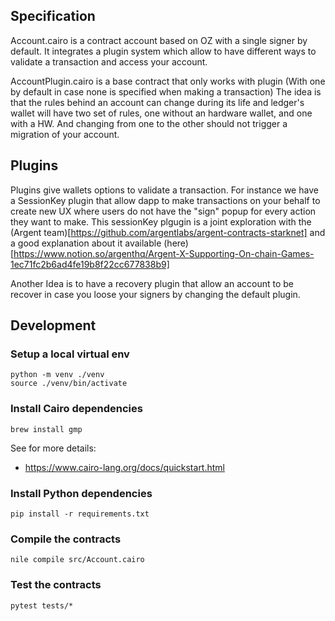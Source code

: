 ## Specification

Account.cairo is a contract account based on OZ with a single signer by default. It integrates a plugin system which allow to have different ways to validate a transaction and access your account. 

AccountPlugin.cairo is a base contract that only works with plugin (With one by default in case none is specified when making a transaction)
The idea is that the rules behind an account can change during its life and ledger's wallet will have two set of rules, one without an hardware wallet, and one with a HW. And changing from one to the other should not trigger a migration of your account. 

## Plugins

Plugins give wallets options to validate a transaction. For instance we have a SessionKey plugin that allow dapp to make transactions on your behalf to create new UX where users do not have the "sign" popup for every action they want to make. 
This sessionKey plgugin is a joint exploration with the (Argent team)[https://github.com/argentlabs/argent-contracts-starknet] and a good explanation about it available (here)[https://www.notion.so/argenthq/Argent-X-Supporting-On-chain-Games-1ec71fc2b6ad4fe19b8f22cc677838b9]

Another Idea is to have a recovery plugin that allow an account to be recover in case you loose your signers by changing the default plugin.

## Development

### Setup a local virtual env

```
python -m venv ./venv
source ./venv/bin/activate
```

### Install Cairo dependencies
```
brew install gmp
```

See for more details:
- https://www.cairo-lang.org/docs/quickstart.html


### Install Python dependencies
```
pip install -r requirements.txt
```

### Compile the contracts
```
nile compile src/Account.cairo
```

### Test the contracts
```
pytest tests/*
```